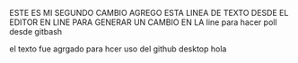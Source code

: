 ESTE ES MI SEGUNDO CAMBIO 
AGREGO ESTA LINEA DE TEXTO DESDE EL EDITOR
EN LINE PARA GENERAR UN CAMBIO EN LA line para hacer poll desde gitbash


el texto fue agrgado para hcer uso del github desktop
hola 
